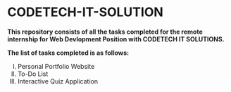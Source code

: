 # CODETECH-IT-SOLUTION

<b>This repository consists of all the tasks completed for the remote internship for Web Devlopment Position with CODETECH IT SOLUTIONS.</b>
<br>
<p><b>The list of tasks completed is as follows:</b></p>
<ol type="I">
  <li> Personal Portfolio Website</li>
  <li>To-Do List</li>
  <li>Interactive Quiz Application</li>
</ol>

